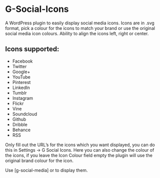# G-Social-Icons
A WordPress plugin to easily display social media icons. Icons are in .svg format, pick a colour for the icons to match your brand or use the original social media icon colours. Ability to align the icons left, right or center. 

## Icons supported:

* Facebook
* Twitter
* Google+
* YouTube
* Pinterest
* LinkedIn
* Tumblr
* Instagram
* Flickr
* Vine
* Soundcloud
* Github
* Dribble
* Behance
* RSS

Only fill out the URL’s for the icons which you want displayed, you can do this in Settings -> G Social Icons. Here you can also change the colour of the icons, if you leave the Icon Colour field empty the plugin will use the original brand colour for the icon.

Use [g-social-media] or <?php echo do_shortcode(‘[g-social-media]’); ?> to display them.